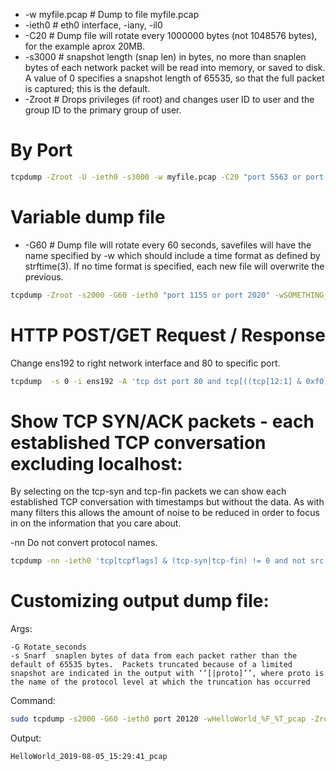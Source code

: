 <!-- TITLE: Tcpdump -->

* -w myfile.pcap  #  Dump to file myfile.pcap
* -ieth0                 # eth0 interface,  -iany, -il0
* -C20                  # Dump file will rotate every 1000000 bytes (not 1048576 bytes), for the example aprox 20MB.
* -s3000               # snapshot length (snap len) in bytes, no more than snaplen bytes of each network packet will be read into memory, or saved to disk.  A value of 0 specifies a snapshot length of 65535, so that the full packet is captured; this is the default.
* -Zroot                # Drops privileges (if root) and changes user ID to user and the group ID to the primary group of user.
# By Port

```sh
tcpdump -Zroot -U -ieth0 -s3000 -w myfile.pcap -C20 "port 5563 or port 15562"
```


# Variable dump file 
* -G60  # Dump file will rotate every 60 seconds, savefiles will have the name specified by -w which should include a time format as defined by strftime(3).  If no time format is specified, each new file will overwrite the previous.

```sh
tcpdump -Zroot -s2000 -G60 -ieth0 "port 1155 or port 2020" -wSOMETHING_201804.%F_%T_pcap 
```


# HTTP POST/GET Request / Response
Change ens192 to right network interface and 80 to specific port.

```sh
tcpdump  -s 0 -i ens192 -A 'tcp dst port 80 and tcp[((tcp[12:1] & 0xf0) >> 2):4] = 0x47455420 or tcp[((tcp[12:1] & 0xf0) >> 2):4] = 0x504F5354 or tcp[((tcp[12:1] & 0xf0) >> 2):4] = 0x48545450 or tcp[((tcp[12:1] & 0xf0) >> 2):4] = 0x3C21444F'
```

# Show TCP SYN/ACK packets - each established TCP conversation excluding localhost:

By selecting on the tcp-syn and tcp-fin packets we can show each established TCP conversation with timestamps but without the data. As with many filters this allows the amount of noise to be reduced in order to focus in on the information that you care about.

-nn  Do not convert protocol names.

```sh
tcpdump -nn -ieth0 'tcp[tcpflags] & (tcp-syn|tcp-fin) != 0 and not src and dst net 127.0.0.1'
```

# Customizing output dump file:

Args:

```text
-G Rotate_seconds
-s Snarf  snaplen bytes of data from each packet rather than the default of 65535 bytes.  Packets truncated because of a limited snapshot are indicated in the output with ‘‘[|proto]’’, where proto is the name of the protocol level at which the truncation has occurred
```

Command:

```sh
sudo tcpdump -s2000 -G60 -ieth0 port 20120 -wHelloWorld_%F_%T_pcap -Zroot

```

Output:


```text
HelloWorld_2019-08-05_15:29:41_pcap

```

